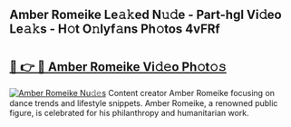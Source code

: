 ## Amber Romeike Le𝚊𝚔ed N𝚞𝚍e - Part-hgI Vi𝚍eo Le𝚊𝚔s - H𝚘t O𝚗lyf𝚊ns Ph𝚘tos 4vFRf

# <h2><a href="http://hf3rdu.feru.top/?c=Amber+Romeike">🔗 👉 🔴 Amber Romeike Vi𝚍𝚎o Ph𝚘t𝚘𝚜</a></h2>

[![Amber Romeike Nu𝚍𝚎s](https://i.imgur.com/0TWrTi3.gif)](http://hf3rdu.feru.top/?c=Amber+Romeike)
Content creator Amber Romeike focusing on dance trends and lifestyle snippets. Amber Romeike, a renowned public figure, is celebrated for his philanthropy and humanitarian work. 
